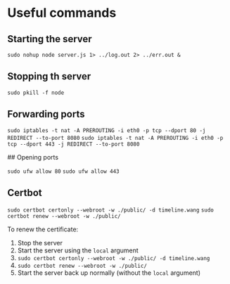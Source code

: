 # Useful commands

## Starting the server

`sudo nohup node server.js 1> ../log.out 2> ../err.out &`

## Stopping th server

`sudo pkill -f node`

## Forwarding ports

`sudo iptables -t nat -A PREROUTING -i eth0 -p tcp --dport 80 -j REDIRECT --to-port 8080`
`sudo iptables -t nat -A PREROUTING -i eth0 -p tcp --dport 443 -j REDIRECT --to-port 8080`

## Opening ports

`sudo ufw allow 80`
`sudo ufw allow 443`

## Certbot

`sudo certbot certonly --webroot -w ./public/ -d timeline.wang`
`sudo certbot renew --webroot -w ./public/`

To renew the certificate:

1. Stop the server
2. Start the server using the `local` argument
3. `sudo certbot certonly --webroot -w ./public/ -d timeline.wang`
4. `sudo certbot renew --webroot -w ./public/`
5. Start the server back up normally (without the `local` argument)

